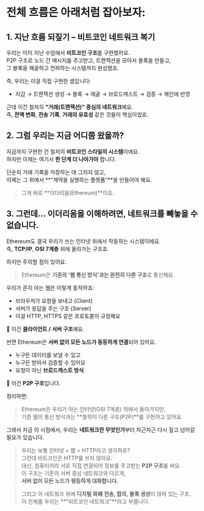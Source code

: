 # 전체 흐름은 아래처럼 잡아보자:

## 1. **지난 흐름 되짚기 – 비트코인 네트워크 복기**

우리는 이미 지난 수업에서 **비트코인 구조**를 구현했어요.  
P2P 구조로 노드 간 메시지를 주고받고, 트랜잭션을 모아서 블록을 만들고,  
그 블록을 채굴하고 전파하는 시스템까지 완성했죠.

즉, 우리는 이걸 직접 구현한 셈입니다:

- 지갑 → 트랜잭션 생성 → 블록 → 채굴 → 브로드캐스트 → 검증 → 체인에 반영

근데 이건 철저히 **"거래(트랜잭션)" 중심의 네트워크**예요.  
즉, **잔액 변화**, **전송 기록**, **거래의 유효성** 같은 것들이 핵심이었죠.

## 2. **그럼 우리는 지금 어디쯤 왔을까?**

지금까지 구현한 건 철저히 **비트코인 스타일의 시스템**이에요.  
하지만 이제는 여기서 **한 단계 더 나아가야** 합니다.

단순히 거래 기록을 저장하는 데 그치지 않고,  
이제는 그 위에서 **“계약을 실행하는 플랫폼”**을 만들어야 해요.

> 그게 바로 **이더리움(Ethereum)**이죠.

## 3. 그런데… 이더리움을 이해하려면, 네트워크를 빼놓을 수 없습니다.

Ethereum도 결국 우리가 쓰는 인터넷 위에서 작동하는 시스템이에요.  
즉, **TCP/IP**, **OSI 7계층** 위에 올라가는 구조죠.

하지만 주의할 점이 있어요.

> Ethereum은 **기존의 '웹 통신 방식'과는 완전히 다른 구조**로 통신해요.

우리가 흔히 아는 웹은 이렇게 동작하죠:

- 브라우저가 요청을 보내고 (Client)
- 서버가 응답을 주는 구조 (Server)
- 이걸 HTTP, HTTPS 같은 프로토콜이 규정해요

📌 이건 **클라이언트 / 서버 구조**예요.

반면 Ethereum은 **서버 없이 모든 노드가 동등하게 연결**되어 있어요.

- 누구든 데이터를 보낼 수 있고
- 누구든 받아서 검증할 수 있어요
- 요청이 아닌 **브로드캐스트 방식**

📌 이건 **P2P 구조**입니다.

정리하면:

> Ethereum은 우리가 아는 인터넷(OSI 7계층) 위에서 돌아가지만,  
> 기존 웹의 통신 방식과는 **철학이 다른 구조(P2P)**를 구현하고 있어요.

그래서 지금 이 시점에서, 우리는 **네트워크란 무엇인가**부터 차근차근 다시 짚고 넘어갈 필요가 있습니다.

> 우리는 보통 인터넷 = 웹 = HTTP라고 생각하죠?  
> 그런데 비트코인은 HTTP를 쓰지 않아요.  
> 대신, 컴퓨터끼리 서로 직접 연결되어 정보를 주고받는 **P2P 구조**를 써요.  
> 이 구조는 기존의 서버 중심 네트워크와 다르게,  
> **서버 없이 모든 노드가 평등하게 대화합니다.**

> 그리고 이 네트워크 위에 **디지털 화폐 전송, 합의, 블록 생성**이 얹혀 있는 구조.  
> 이 전체를 우리는 **"비트코인 네트워크"**라고 부릅니다.
